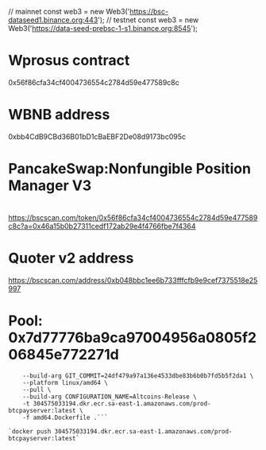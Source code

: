 

// mainnet
const web3 = new Web3('https://bsc-dataseed1.binance.org:443');
// testnet
const web3 = new Web3('https://data-seed-prebsc-1-s1.binance.org:8545');

# Wprosus contract
0x56f86cfa34cf4004736554c2784d59e477589c8c

# WBNB address
0xbb4CdB9CBd36B01bD1cBaEBF2De08d9173bc095c

# PancakeSwap:Nonfungible Position Manager V3
# 
https://bscscan.com/token/0x56f86cfa34cf4004736554c2784d59e477589c8c?a=0x46a15b0b27311cedf172ab29e4f4766fbe7f4364

# Quoter v2 address
https://bscscan.com/address/0xb048bbc1ee6b733fffcfb9e9cef7375518e25997

# Pool: 0x7d77776ba9ca97004956a0805f206845e772271d

```docker buildx build \
    --build-arg GIT_COMMIT=24df479a97a136e4533dbe83b6b0b7fd5b5f2da1 \
    --platform linux/amd64 \
    --pull \
    --build-arg CONFIGURATION_NAME=Altcoins-Release \
    -t 304575033194.dkr.ecr.sa-east-1.amazonaws.com/prod-btcpayserver:latest \
    -f amd64.Dockerfile .```

`docker push 304575033194.dkr.ecr.sa-east-1.amazonaws.com/prod-btcpayserver:latest`
